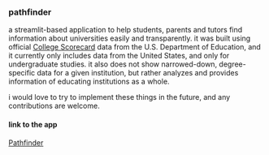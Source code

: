 ### pathfinder

a streamlit-based application to help students, parents and tutors find information about universities easily and transparently. 
it was built using official [College Scorecard](https://collegescorecard.ed.gov/) data from the U.S. Department of Education, and it currently only includes data from the United States, and only for undergraduate studies. 
it also does not show narrowed-down, degree-specific data for a given institution, but rather analyzes and provides information of educating institutions as a whole. 

i would love to try to implement these things in the future, and any contributions are welcome.

#### link to the app

[Pathfinder](https://pathfinderrr.streamlit.app/)
